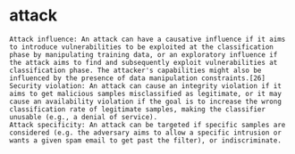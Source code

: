 # attack
    Attack influence: An attack can have a causative influence if it aims to introduce vulnerabilities to be exploited at the classification phase by manipulating training data, or an exploratory influence if the attack aims to find and subsequently exploit vulnerabilities at classification phase. The attacker's capabilities might also be influenced by the presence of data manipulation constraints.[26]
    Security violation: An attack can cause an integrity violation if it aims to get malicious samples misclassified as legitimate, or it may cause an availability violation if the goal is to increase the wrong classification rate of legitimate samples, making the classifier unusable (e.g., a denial of service).
    Attack specificity: An attack can be targeted if specific samples are considered (e.g. the adversary aims to allow a specific intrusion or wants a given spam email to get past the filter), or indiscriminate.
